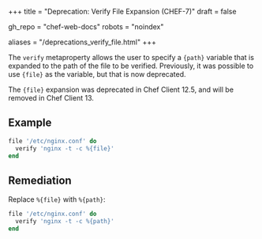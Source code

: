 +++
title = "Deprecation: Verify File Expansion (CHEF-7)"
draft = false

gh_repo = "chef-web-docs"
robots = "noindex"


aliases = "/deprecations_verify_file.html"
+++

The `verify` metaproperty allows the user to specify a `{path}` variable
that is expanded to the path of the file to be verified. Previously, it
was possible to use `{file}` as the variable, but that is now
deprecated.

The `{file}` expansion was deprecated in Chef Client 12.5, and will be
removed in Chef Client 13.

## Example

```ruby
file '/etc/nginx.conf' do
  verify 'nginx -t -c %{file}'
end
```

## Remediation

Replace `%{file}` with `%{path}`:

```ruby
file '/etc/nginx.conf' do
  verify 'nginx -t -c %{path}'
end
```
